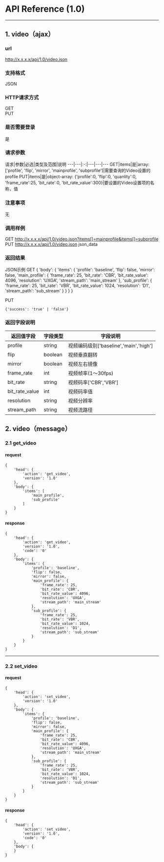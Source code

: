 # API Reference (1.0)
---

## 1. video（ajax）

### url
http://x.x.x.x/api/1.0/video.json

### 支持格式
JSON

### HTTP请求方式
GET  
PUT

### 是否需要登录
是

### 请求参数
 请求|参数|必选|类型及范围|说明
---|---|:-:|---|---|---
GET|items|是|array: ['profile', 'flip', 'mirror', 'mainprofile', 'subprofile']|需要查询的Video设置的profile
PUT|items|是|object-array: {'profile':0, 'flip':0, 'quanlity':0, 'frame_rate':25, 'bit_rate':0, 'bit_rate_value':300}|要设置的Video设置项的名称，值

### 注意事项
无

### 调用样例
GET http://x.x.x.x/api/1.0/video.json?items[]=mainprofile&items[]=subprofile  
PUT http://x.x.x.x/api/1.0/video.json json_data

### 返回结果
JSON示例 
GET
	{
		'body': {
			'items': {
				'profile': 'baseline',
				'flip': false,
				'mirror': false,
				'main_profile': {
					'frame_rate': 25,
					'bit_rate': 'CBR',
					'bit_rate_value': 4096,
					'resolution': 'UXGA',
					'stream_path': 'main_stream'
				},
				'sub_profile': {
					'frame_rate': 25,
					'bit_rate': 'VBR',
					'bit_rate_value': 1024,
					'resolution': 'D1',
					'stream_path': 'sub_stream'
				}
			}
		}
	}
	
PUT

	{'success': 'true' | 'false'}
	
### 返回字段说明
返回值字段|字段类型|字段说明
---|---|---
profile|string|视频编码级别['baseline','main','high']
flip|boolean|视频垂直翻转
mirror|boolean|视频左右镜像
frame_rate|int|视频帧率(1～30fps)
bit_rate|string|视频码率['CBR','VBR']
bit_rate_value|int|视频码率值
resolution|string|视频分辨率
stream_path|string|视频流路径

## 2. video（message）

### 2.1 get_video
#### request
    {
		'head': {
            'action': 'get_video',
            'version': '1.0'
		},
        'body': {
            'items': [
				'main_profile',
				'sub_profile'
			]
        }
    }
#### response
    {
		'head': {
            'action': 'get_video',
            'version': '1.0',
            'code': '0'
		},
        'body': {
            'items': {
			    'profile': 'baseline',
				'flip': false,
				'mirror': false,
				'main_profile': {
					'frame_rate': 25,
					'bit_rate': 'CBR',
					'bit_rate_value': 4096,
					'resolution': 'UXGA',
					'stream_path': 'main_stream'
				},
				'sub_profile': {
					'frame_rate': 25,
					'bit_rate': 'VBR',
					'bit_rate_value': 1024,
					'resolution': 'D1',
					'stream_path': 'sub_stream'
				}
			}
        }
    }
---
### 2.2 set_video
#### request
    {
		'head': {
            'action': 'set_video',
            'version': '1.0'
        },
        'body': {
            'items': {
			    'profile': 'baseline',
				'flip': false,
				'mirror': false,
				'main_profile': {
					'frame_rate': 25,
					'bit_rate': 'CBR',
					'bit_rate_value': 4096,
					'resolution': 'UXGA',
					'stream_path': 'main_stream'
				},
				'sub_profile': {
					'frame_rate': 25,
					'bit_rate': 'VBR',
					'bit_rate_value': 1024,
					'resolution': 'D1',
					'stream_path': 'sub_stream'
				}
			}
		}
    }
#### response
    {
		'head': {
            'action': 'set_video',
            'version': '1.0',
			'code': '0'
		},
        'body': {
		}
    }
